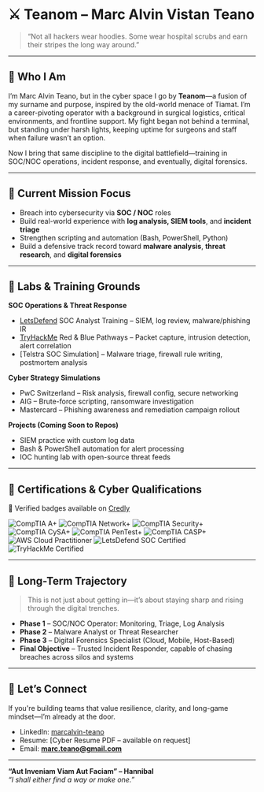 # ⚔️ Teanom – Marc Alvin Vistan Teano

> “Not all hackers wear hoodies. Some wear hospital scrubs and earn their stripes the long way around.”

---

## 🧭 Who I Am

I’m Marc Alvin Teano, but in the cyber space I go by **Teanom**—a fusion of my surname and purpose, inspired by the old-world menace of Tiamat. I’m a career-pivoting operator with a background in surgical logistics, critical environments, and frontline support. My fight began not behind a terminal, but standing under harsh lights, keeping uptime for surgeons and staff when failure wasn’t an option.

Now I bring that same discipline to the digital battlefield—training in SOC/NOC operations, incident response, and eventually, digital forensics.

---

## 🎯 Current Mission Focus

- Breach into cybersecurity via **SOC / NOC** roles  
- Build real-world experience with **log analysis, SIEM tools**, and **incident triage**  
- Strengthen scripting and automation (Bash, PowerShell, Python)  
- Build a defensive track record toward **malware analysis**, **threat research**, and **digital forensics**

---

## 🧪 Labs & Training Grounds

**SOC Operations & Threat Response**
- [LetsDefend](https://letsdefend.io) SOC Analyst Training – SIEM, log review, malware/phishing IR  
- [TryHackMe](https://tryhackme.com) Red & Blue Pathways – Packet capture, intrusion detection, alert correlation  
- [Telstra SOC Simulation] – Malware triage, firewall rule writing, postmortem analysis

**Cyber Strategy Simulations**
- PwC Switzerland – Risk analysis, firewall config, secure networking  
- AIG – Brute-force scripting, ransomware investigation  
- Mastercard – Phishing awareness and remediation campaign rollout

**Projects (Coming Soon to Repos)**
- SIEM practice with custom log data  
- Bash & PowerShell automation for alert processing  
- IOC hunting lab with open-source threat feeds

---

## 🔐 Certifications & Cyber Qualifications

📜 Verified badges available on [Credly](https://www.credly.com/users/marc-alvin-teano)

<img src="https://img.shields.io/badge/CompTIA-A%2B-red?logo=CompTIA&style=flat-square" alt="CompTIA A+" />
<img src="https://img.shields.io/badge/CompTIA-Network%2B-red?logo=CompTIA&style=flat-square" alt="CompTIA Network+" />
<img src="https://img.shields.io/badge/CompTIA-Security%2B-red?logo=CompTIA&style=flat-square" alt="CompTIA Security+" />
<img src="https://img.shields.io/badge/CompTIA-CySA%2B-red?logo=CompTIA&style=flat-square" alt="CompTIA CySA+" />
<img src="https://img.shields.io/badge/CompTIA-PenTest%2B-red?logo=CompTIA&style=flat-square" alt="CompTIA PenTest+" />
<img src="https://img.shields.io/badge/CompTIA-CASP%2B-red?logo=CompTIA&style=flat-square" alt="CompTIA CASP+" />
<img src="https://img.shields.io/badge/AWS-Cloud%20Practitioner-orange?logo=amazon-aws&logoColor=white&style=flat-square" alt="AWS Cloud Practitioner" />
<img src="https://img.shields.io/badge/LetsDefend-SOC%20Certified-blue?style=flat-square" alt="LetsDefend SOC Certified" />
<img src="https://img.shields.io/badge/TryHackMe-8%2B%20Paths-green?logo=tryhackme&logoColor=white&style=flat-square" alt="TryHackMe Certified" />

---

## 🧠 Long-Term Trajectory

> This is not just about getting in—it’s about staying sharp and rising through the digital trenches.

- **Phase 1** – SOC/NOC Operator: Monitoring, Triage, Log Analysis  
- **Phase 2** – Malware Analyst or Threat Researcher  
- **Phase 3** – Digital Forensics Specialist (Cloud, Mobile, Host-Based)  
- **Final Objective** – Trusted Incident Responder, capable of chasing breaches across silos and systems

---

## 🤝 Let’s Connect

If you're building teams that value resilience, clarity, and long-game mindset—I’m already at the door.

- LinkedIn: [marcalvin-teano](https://linkedin.com/in/marcalvin-teano)  
- Resume: [Cyber Resume PDF – available on request]  
- Email: **marc.teano@gmail.com**

---

**“Aut Inveniam Viam Aut Faciam” – Hannibal**  
*“I shall either find a way or make one.”*
